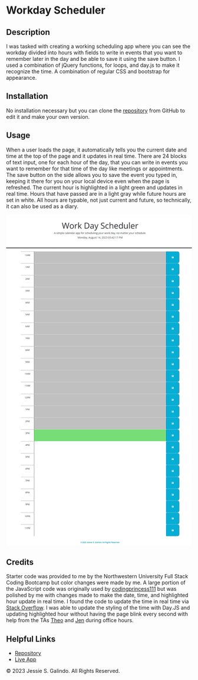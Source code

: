 # Workday Scheduler

## Description

I was tasked with creating a working scheduling app where you can see the workday divided into hours with fields to write in events that you want to remember later in the day and be able to save it using the save button. I used a combination of jQuery functions, for loops, and day.js to make it recognize the time. A combination of regular CSS and bootstrap for appearance.

## Installation

No installation necessary but you can clone the [repository](https://github.com/MrMessyFace/workday-scheduler) from GitHub to edit it and make your own version.

## Usage

When a user loads the page, it automatically tells you the current date and time at the top of the page and it updates in real time. There are 24 blocks of text input, one for each hour of the day, that you can write in events you want to remember for that time of the day like meetings or appointments. The save button on the side allows you to save the event you typed in, keeping it there for you on your local device even when the page is refreshed. The current hour is highlighted in a light green and updates in real time. Hours that have passed are in a light gray while future hours are set in white. All hours are typable, not just current and future, so technically, it can also be used as a diary.

![Screenshot](assets/images/workday-scheduler-screenshot.jpg)

## Credits

Starter code was provided to me by the Northwestern University Full Stack Coding Bootcamp but color changes were made by me. A large portion of the JavaScript code was originally used by [codingprincess111](https://github.com/codingprincess111/Work-Day-Scheduler) but was polished by me with changes made to make the date, time, and highlighted hour update in real time. I found the code to update the time in real time via [Stack Overflow](https://stackoverflow.com/questions/13313348/jquery-update-time). I was able to update the styling of the time with Day.JS and updating highlighted hour without having the page blink every second with help from the TAs [Theo](https://github.com/Tward9) and [Jen](https://github.com/Jdoyle5254) during office hours.

## Helpful Links

- [Repository](https://github.com/MrMessyFace/workday-scheduler)
- [Live App](https://mrmessyface.github.io/workday-scheduler/)

&copy; 2023 Jessie S. Galindo. All Rights Reserved.
